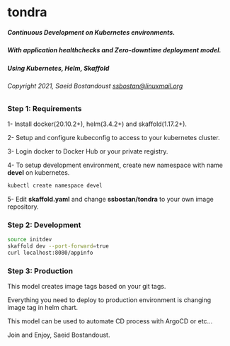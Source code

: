 # tondra

##### Continuous Development on Kubernetes environments.

##### With application healthchecks and Zero-downtime deployment model.

##### Using Kubernetes, Helm, Skaffold

###### Copyright 2021, Saeid Bostandoust <ssbostan@linuxmail.org>

### Step 1: Requirements

1- Install docker(20.10.2+), helm(3.4.2+) and skaffold(1.17.2+).

2- Setup and configure kubeconfig to access to your kubernetes cluster.

3- Login docker to Docker Hub or your private registry.

4- To setup development environment, create new namespace with name **devel** on kubernetes.

```sh
kubectl create namespace devel
```

5- Edit **skaffold.yaml** and change **ssbostan/tondra** to your own image repository.

### Step 2: Development

```sh
source initdev
skaffold dev --port-forward=true
curl localhost:8080/appinfo
```

### Step 3: Production

This model creates image tags based on your git tags.

Everything you need to deploy to production environment is changing image tag in helm chart.

This model can be used to automate CD process with ArgoCD or etc...

Join and Enjoy, Saeid Bostandoust.

